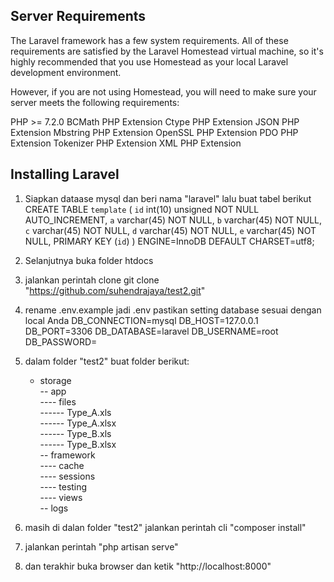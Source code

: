 ## Server Requirements
The Laravel framework has a few system requirements. All of these requirements are satisfied by the Laravel Homestead virtual machine, so it's highly recommended that you use Homestead as your local Laravel development environment.

However, if you are not using Homestead, you will need to make sure your server meets the following requirements:

PHP >= 7.2.0
BCMath PHP Extension
Ctype PHP Extension
JSON PHP Extension
Mbstring PHP Extension
OpenSSL PHP Extension
PDO PHP Extension
Tokenizer PHP Extension
XML PHP Extension

## Installing Laravel
1. Siapkan dataase mysql  dan beri nama "laravel"  lalu buat tabel berikut
    CREATE TABLE `template` (
  `id` int(10) unsigned NOT NULL AUTO_INCREMENT,
  `a` varchar(45) NOT NULL,
  `b` varchar(45) NOT NULL,
  `c` varchar(45) NOT NULL,
  `d` varchar(45) NOT NULL,
  `e` varchar(45) NOT NULL,
  PRIMARY KEY (`id`)
) ENGINE=InnoDB DEFAULT CHARSET=utf8;

2. Selanjutnya buka folder htdocs
3. jalankan perintah clone
    git clone "https://github.com/suhendrajaya/test2.git"

4. rename .env.example jadi .env pastikan setting database sesuai dengan local Anda
    DB_CONNECTION=mysql
    DB_HOST=127.0.0.1
    DB_PORT=3306
    DB_DATABASE=laravel
    DB_USERNAME=root
    DB_PASSWORD=

5.  dalam folder "test2" buat folder berikut:
    - storage <br>
    -- app<br>
    ---- files<br>
    ------ Type_A.xls<br>
    ------ Type_A.xlsx<br>
    ------ Type_B.xls<br>
    ------ Type_B.xlsx<br>
    -- framework<br>
    ---- cache<br>
    ---- sessions<br>
    ---- testing<br>
    ---- views<br>
    -- logs<br>

6. masih di dalan folder "test2" jalankan perintah cli  "composer install"

7. jalankan perintah "php artisan serve"

8. dan terakhir buka browser  dan ketik "http://localhost:8000"
